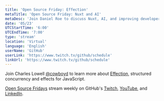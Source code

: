 ```yaml
---
title: 'Open Source Friday: Effection'
metaTitle: 'Open Source Friday: Nuxt and AI'
metaDesc: 'Join Daniel Roe to discuss Nuxt, AI, and improving developer experiences with type inference.'
date: '05/23'
UTCStartTime: '6:00'
UTCEndTime: '7:00'
type: 'stream'
location: 'Virtual'
language: 'English'
userName: 'GitHub'
userLink: 'https://www.twitch.tv/github/schedule'
linkUrl: 'https://www.twitch.tv/github/schedule'
---
```


Join Charles Lowell [@cowboyd](https://github.com/cowboyd) to learn more about [Effection](https://github.com/thefrontside/effection), structured concurrency and effects for JavaScript.

[Open Source Fridays](https://www.youtube.com/playlist?list=PL0lo9MOBetEFmtstItnKlhJJVmMghxc0P) stream weekly on GitHub's [Twitch](https://www.twitch.tv/github), [YouTube](https://github.com/youtube), and [LinkedIn](https://www.linkedin.com/company/github).
